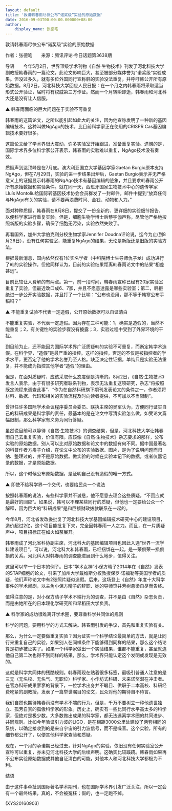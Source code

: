 ```yaml
---
layout: default
title: '敦请韩春雨尽快公布“诺奖级”实验的原始数据'
date: 2016-09-03T00:00:00.000000+08:00
author:
    display_name: 张德笔
---
```


敦请韩春雨尽快公布“诺奖级”实验的原始数据

作者：张德笔　　来源：腾讯评论·今日话题第3638期

导语　　今年5月2日，世界顶级学术刊物《自然·生物技术》刊发了河北科技大学副教授韩春雨的一篇论文，此论文影响巨大，甚至被部分媒体誉为“诺奖级”实验成果。但没过多久，就有多位外国同行宣称韩的实验没法重复，并呼吁韩公开所有原始数据。8月2日，河北科技大学回应人民日报：在一个月之内韩春雨将采取适当形式公开验证，届时将有权威第三方作证。然而一个月转瞬即逝，韩春雨和河北科大还是没有让人信服。

▲ 韩春雨面临的巨大问题在于实验不可重复

韩春雨的这篇论文，之所以能引起如此大的关注，因为他宣称发明了一种新的基因编辑技术。这种叫做NgAgo的技术，比目前科学家正在使用的CRISPR Cas基因编辑技术要好很多。

这篇论文给了学术界很大震动，许多实验室开始跟进，准备重复实验。遗憾的是，国际学术界多位科学家公开表示，韩春雨的实验难以重复，NgAgo技术没有奏效。

质疑声到达顶峰是在7月底。澳大利亚国立大学基因学家Gaetan Burgio原本支持NgAgo，但在7月29日，实验的进一步结果出炉后，Gaetan Burgio表示并无严格意义上的证据显示韩春雨的NgAgo技术有基因编辑的迹象，并且要求韩春雨公开所有原始数据和实验条件。就在同一天，西班牙国家生物技术中心的遗传学家Lluís Montoliu给国际转基因技术协会会员群发了一封邮件，邮件中提到“放弃任何与NgAgo有关的实验，请不要再浪费时间、金钱、动物和人力。”

面对种种质疑，韩春雨在8月8日，提交了一份全新的、更详细的实验细节报告，以便科学家进行重复实验。但是，细胞生物学博士后蔡宇伽声称，尽管他严格地按照新版的实验步骤，确保了细胞无污染，实验依然失败了。

再看国外，加州大学伯克利分校生物学家Jennifer Doudna评论说，迄今为止(到8月26日），没有任何实验室，能重复NgAgo的结果，无论是新版还是旧版的实验方法。

根据最新消息，国内依然仅有1位实名学者（中科院博士生导师仇子龙）成功进行了韩的实验操作。但他同样认为，目前的实验结果距离韩春雨论文中的结果“相差甚远”。

目前比较让人费解的有两点。第一，前一段时间，韩春雨宣称已经有20家实验室重复了实验，但最近改口成6、7家，并且不愿意透露是哪些实验室；第二，韩拒绝进一步公开实验数据，并且打了一个比喻：“公布也没用，那不等于韩寒公布手稿吗？”

▲ 不能重复试验不代表一定造假，公开原始数据可以自证清白

不能重复实验，不代表一定造假。因为存在三种可能：1，确实是造假的，当然不能重复；2，有关键性的实验步骤没有披露；3，实验过程中受到了外界环境的干扰。

到目前为止，还不能因为国际学术界广泛质疑韩的实验不可重复，而断定韩学术造假。在科学界，“造假”是最严重的指控。这样的指控，否定的不仅是被指控者的学术水平，更否定了他的学术名誉乃至人格。缺乏决定性证据，单纯只是实验无法重复，并不能成为指控其他学者“造假”的理由。

但是，在面对质疑时，应该采取什么态度倒是清晰的。8月2日，《自然·生物技术》发言人表示，由于有很多研究者联系刊物，表示无法重复这项研究，杂志“将按照既定流程来调查此事”、“作为在自然科研旗下期刊发表论文的条件之一，作者须将材料、数据、代码和相关的实验流程及时向读者提供，不可加以不当限制”。

曾担任许多国际学术会议程序委员会委员、联执主席的吴军认为，方便同行证实自己的科研成果是科学家的责任，最基本的是在论文中写清实验怎么做，如受论文篇幅限制，那么科学家有义务为同行答疑。

虽然说目前可以静待《自然·生物技术》的调查结果，但是，河北科技大学让韩春雨自己去重复实验，价值有限。应该像《自然·生物技术》杂志要求的那样，公布实验的原始数据。别人可以比对原始数据和论文中的数据有何不同。据中国最著名的科普作者方舟子介绍，在论文中公布的实验数据、图片，是为了说明问题而归纳、整理过的，并不是原始数据。做实验的时候在实验本记下的数据，或者仪器记录的数据，才是原始数据。

所以，这个时候公布原始数据，是证明自己没有造假的唯一方式。

▲ 即使不给科学界一个交代，也要给民众一个说法

按照韩春雨的说法，有些科学家并不诚恳，他不愿意去理会这些质疑，“不回应就是最好的回应”。如果说，韩可以不理某些同行的质疑，但他也一定要给公众一个解释，因为巨大的“科研成果”是和巨额财政拨款联系在一起的。

今年8月，河北省发改委批复了河北科技大学基因编辑技术研究中心的建设项目，造价超过2亿，这个项目能批复下来，完全因韩春雨一人之力。而且，在一片质疑声中，项目招标正在如火如荼展开。

韩春雨成了河北省科协副主席，河北科大的基因编辑项目也因此入选“世界一流学科建设项目”，可以说，河北科大和韩春雨，已经捆绑在一起，是一荣俱荣一损俱损的关系。河北科大对韩春雨的调查能进展到什么地步，值得关注。

这里可以举一个日本的例子。日本“学术女神”小保方晴子2014年在《自然》发表的STAP细胞的论文，引来了加州大学戴维斯分校教授保罗·诺福勒等美国学者的质疑，他们声称论文中有2张照片疑似造假。后来，这场登上《自然》年度十大科学事件的学术闹剧，以主角小保方晴子的辞职、她的导师笹井芳树悬梁自尽而告终。

值得注意的是，对小保方晴子学术不端行为的调查，并不是由《自然》杂志负责，而是由她所在的日本理化学研究所和早稻田大学负责。

▲ 科学家的成功很难离开学术圈，要尊重科学共同体的规则

科学的问题，要用科学的方式去解决。韩春雨引发的争议，首先和重复实验有关。

那么，为什么一定要做重复实验？因为证实一个科学结论最简单的方法，就是让同行来重复自己的实验，如果别人在同样条件下能够得到同样的结果，那么这个结论算是初步被证实了。如果一个科学家做出一个实验结果，谁都不能重复，甚至就连他自己第二次也得不到同样的结果，那么，学术界只能认定这个发明或发现是无效的。

这就是科学共同体的残酷规则。韩春雨现在贴着很多标签，最吸引普通人注意的是三无（无名校、无名气、无职位）科学家、小作坊式科研、未来诺奖潜在冲击者。在官办科研成果寥寥的背景下，一位学术出身并不瞩目、供职于二本高校、科研经费吃紧的副教授，发表了一篇举世瞩目的论文，民众对他的期待自不待言。

我们自然也期待韩春雨没有学术不端的行为。但是，千万不要树立一种他遗世独立、孤芳自赏的孤傲科学家的形象。历史上，确实有一些比同行水平高太多的科学家，但绝对是极少数。大多数做出成果的科学家，都无法逃离学术圈的共同进步、共同规则。比如今年验证引力波的LIGO，是在相距3000公里处建设了两套相同的系统，以确定接收到的是来自宇宙的引力波信号，而不是噪音。这个实验，所有的细节都公开了，以便其他科学家查验和质疑。

现在，一个月的承诺期已经过去，针对NgAgo的实验，依旧没有任何实验室公开宣称可以重复，亦未见河北科技大学的后续声明。这确实比较蹊跷。韩春雨如果再不公布实验原始数据或其他自证清白的可能，对他本人和河北科技大学都极为不利。

结语

由于这件事牵扯到国际著名学术期刊，也在国际学术界引发广泛关注，所以一定会有一个最终结果，真的，不会被冤枉；假的，也一定跑不掉。

(XYS20160903)

